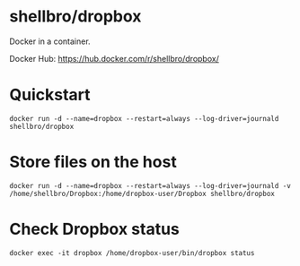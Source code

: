 # shellbro/dropbox

Docker in a container.

Docker Hub: https://hub.docker.com/r/shellbro/dropbox/

# Quickstart

```
docker run -d --name=dropbox --restart=always --log-driver=journald shellbro/dropbox
```

# Store files on the host

```
docker run -d --name=dropbox --restart=always --log-driver=journald -v /home/shellbro/Dropbox:/home/dropbox-user/Dropbox shellbro/dropbox
```

# Check Dropbox status

```
docker exec -it dropbox /home/dropbox-user/bin/dropbox status
```
